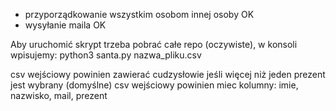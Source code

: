 - przyporządkowanie wszystkim osobom innej osoby    OK
- wysyłanie maila   OK

Aby uruchomić skrypt trzeba pobrać całe repo (oczywiste), w konsoli wpisujemy: 
python3 santa.py nazwa_pliku.csv

csv wejściowy powinien zawierać cudzysłowie jeśli więcej niż jeden prezent jest wybrany (domyślne)
csv wejściowy powinien miec kolumny:
imie, nazwisko, mail, prezent
